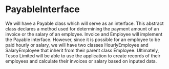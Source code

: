 # PayableInterface
We will have a Payable class which will serve as an interface. This abstract class declares a method used for determining the payment amount of an invoice or the salary of an employee. Invoice  and Employee will implement the Payable interface. However, since it is possible for an employee to be paid hourly or salary, we will have two classes HourlyEmployee and SalaryEmployee that inherit from their parent class Employee. Ultimately, Tesco Limited will be able to use the application to create records of their employees and calculate their invoices or salary based on inputed data.
